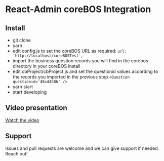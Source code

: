 # React-Admin coreBOS Integration

## Install

- git clone
- yarn
- edit config.js to set the coreBOS URL as required: `url: 'http://localhost/coreBOSTest',`
- import the business question records you will find in the corebos directory in your coreBOS install
- edit cbProject/cbProject.js and set the questionid values according to the records you imported in the previous step `<Question questionid='48x44586' />`
- yarn start
- start developing

## Video presentation

[Watch the video](https://youtu.be/JfN9QVAkMKY)

## Support

Issues and pull requests are welcome and we can give support if needed. Reach out!
